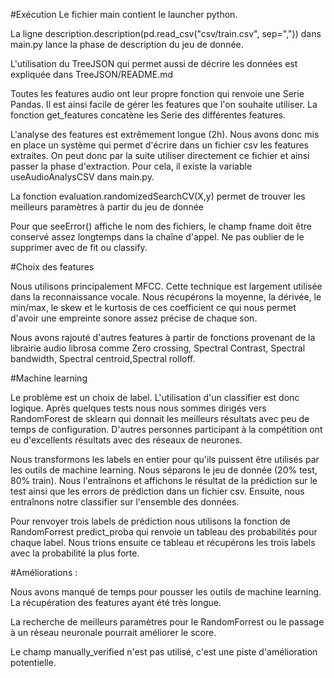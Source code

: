 #Exécution
Le fichier main contient le launcher python.

La ligne description.description(pd.read_csv("csv/train.csv", sep=",")) dans main.py lance la phase de description
du jeu de donnée.

L'utilisation du TreeJSON qui permet aussi de décrire les données est expliquée dans TreeJSON/README.md

Toutes les features audio ont leur propre fonction qui renvoie une Serie Pandas. Il est ainsi facile de gérer les
features que l'on souhaite utiliser. La fonction get_features concatène les Serie des différentes features.

L'analyse des features est extrêmement longue (2h). Nous avons donc mis en place un système qui permet d'écrire dans
un fichier csv les features extraites. On peut donc par la suite utiliser directement ce fichier et ainsi passer la
phase d'extraction. Pour cela, il existe la variable useAudioAnalysCSV dans main.py.

La fonction evaluation.randomizedSearchCV(X,y) permet de trouver les meilleurs paramètres à partir du jeu de donnée

Pour que seeError() affiche le nom des fichiers, le champ fname doit être conservé assez longtemps dans la chaîne 
d'appel.
Ne pas oublier de le supprimer avec de fit ou classify.


#Choix des features

Nous utilisons principalement MFCC. Cette technique est largement utilisée dans la reconnaissance vocale.
Nous récupérons la moyenne, la dérivée, le min/max, le skew et le kurtosis de ces coefficient ce qui nous permet
d'avoir une empreinte sonore assez précise de chaque son.

Nous avons rajouté d'autres features à partir de fonctions provenant de la librairie audio librosa comme Zero crossing,
Spectral Contrast, Spectral bandwidth, Spectral centroid,Spectral rolloff.


#Machine learning

Le problème est un choix de label. L'utilisation d'un classifier est donc logique. Après quelques tests nous nous sommes
dirigés vers RandomForest de sklearn qui donnait les meilleurs résultats avec peu de temps de configuration. D'autres
personnes participant à la compétition ont eu d'excellents résultats avec des réseaux de neurones.

Nous transformons les labels en entier pour qu'ils puissent être utilisés par les outils de machine learning.
Nous séparons le jeu de donnée (20% test, 80% train). Nous l'entraînons et affichons le résultat de la prédiction sur
le test ainsi que les errors de prédiction dans un fichier csv. Ensuite, nous entraînons notre classifier sur l'ensemble
des données.

Pour renvoyer trois labels de prédiction nous utilisons la fonction de RandomForrest predict_proba qui renvoie un
tableau des probabilités pour chaque label. Nous trions ensuite ce tableau et récupérons les trois labels avec
la probabilité la plus forte.


#Améliorations :

Nous avons manqué de temps pour pousser les outils de machine learning. La récupération des features ayant été très
longue.

La recherche de meilleurs paramètres pour le RandomForrest ou le passage à un réseau neuronale pourrait
améliorer le score.

Le champ manually_verified n'est pas utilisé, c'est une piste d'amélioration potentielle.